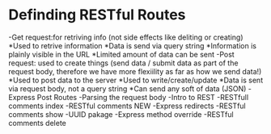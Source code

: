 # Definding RESTful Routes
-Get request:for retriving info (not side effects like deliting or creating)
    *Used to retrive information
    *Data is send via query string
    *Information is plainly visible in the URL
    *Limited amount of data can be sent
-Post request: used to create things (send data / submit data as part of the request body, therefore we have more flexiility as far as how we send data!) 
    *Used to post data to the server
    *Used to write/create/update
    *Data is sent via request body, not a query string
    *Can send any soft of data (JSON)
-Express Post Routes
-Parsing the request body
-Intro to REST
-RESTfull comments index
-RESTful comments NEW
-Express redirects
-RESTful comments show
-UUID pakage
-Express method override
-RESTful comments delete
